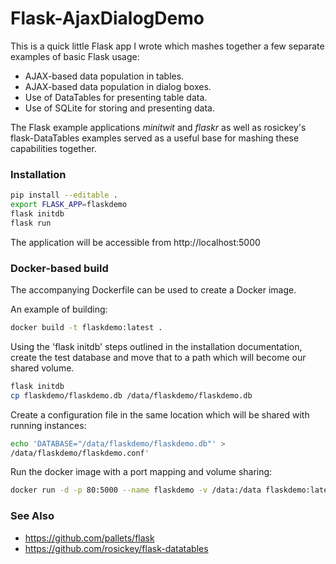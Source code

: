Flask-AjaxDialogDemo
====================

This is a quick little Flask app I wrote which mashes together a few separate examples
of basic Flask usage:

* AJAX-based data population in tables.
* AJAX-based data population in dialog boxes.
* Use of DataTables for presenting table data.
* Use of SQLite for storing and presenting data.

The Flask example applications *minitwit* and *flaskr* as well as rosickey's flask-DataTables
examples served as a useful base for mashing these capabilities together.

### Installation ###

```bash
pip install --editable .
export FLASK_APP=flaskdemo
flask initdb
flask run
```

The application will be accessible from http://localhost:5000

### Docker-based build ###

The accompanying Dockerfile can be used to create a Docker image.

An example of building:
```bash
docker build -t flaskdemo:latest .
```

Using the 'flask initdb' steps outlined in the installation documentation,
create the test database and move that to a path which will become our shared
volume.

```bash
flask initdb
cp flaskdemo/flaskdemo.db /data/flaskdemo/flaskdemo.db
```

Create a configuration file in the same location which will be shared with
running instances:

```bash
echo 'DATABASE="/data/flaskdemo/flaskdemo.db"' >
/data/flaskdemo/flaskdemo.conf'
```

Run the docker image with a port mapping and volume sharing:

```bash
docker run -d -p 80:5000 --name flaskdemo -v /data:/data flaskdemo:latest
```

### See Also ###

* https://github.com/pallets/flask
* https://github.com/rosickey/flask-datatables
